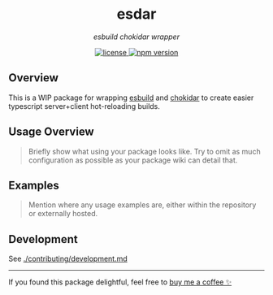 <h1 align="center">esdar</h1>
<p align="center">
  <em>esbuild chokidar wrapper</em>
</p>

<p align="center">
  <a href="https://img.shields.io/badge/License-MIT-green.svg" target="_blank">
    <img src="https://img.shields.io/badge/License-MIT-green.svg" alt="license" />
  </a>
  <a href="https://badge.fury.io/js/esdar.svg" target="_blank">
    <img src="https://badge.fury.io/js/esdar.svg" alt="npm version" />
  </a>
</p>

## Overview

This is a WIP package for wrapping [esbuild](https://github.com/evanw/esbuild) and [chokidar](https://github.com/paulmillr/chokidar) to create easier typescript server+client hot-reloading builds.

## Usage Overview

> Briefly show what using your package looks like. Try to omit as much configuration as possible as your package wiki can detail that.

## Examples

> Mention where any usage examples are, either within the repository or externally hosted.

## Development

See [./contributing/development.md](./contributing/development.md)

---

If you found this package delightful, feel free to [buy me a coffee ✨](https://www.buymeacoffee.com/samhuk)
